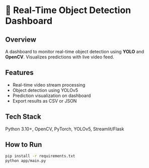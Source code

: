 # 🎯 Real-Time Object Detection Dashboard

## Overview
A dashboard to monitor real-time object detection using **YOLO** and **OpenCV**. Visualizes predictions with live video feed.

## Features
- Real-time video stream processing
- Object detection using YOLOv5
- Prediction visualization on dashboard
- Export results as CSV or JSON

## Tech Stack
Python 3.10+, OpenCV, PyTorch, YOLOv5, Streamlit/Flask

## How to Run
```bash
pip install -r requirements.txt
python app/main.py
